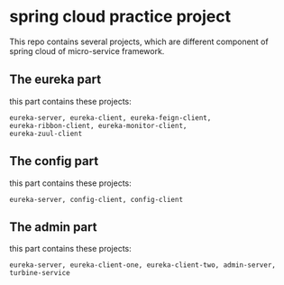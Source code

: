 # spring cloud practice project
This repo contains several projects, which are different component
of spring cloud of micro-service framework.

## The eureka part
 this part contains these projects:
    
    eureka-server, eureka-client, eureka-feign-client, 
    eureka-ribbon-client, eureka-monitor-client,
    eureka-zuul-client
    
## The config part
 this part contains these projects:

    eureka-server, config-client, config-client

## The admin part
 this part contains these projects:

    eureka-server, eureka-client-one, eureka-client-two, admin-server,
    turbine-service